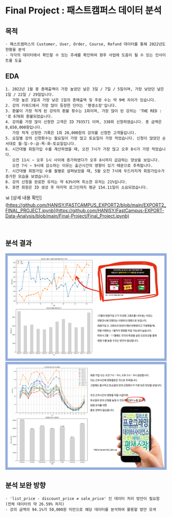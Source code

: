# Final Project : 패스트캠퍼스 데이터 분석 
## 목적
```
· 패스트캠퍼스의 Customer, User, Order, Course, Refund 데이터를 통해 2022년도 현황을 분석
· 각각의 데이터에서 확인할 수 있는 추세를 확인하여 향후 사업에 도움이 될 수 있는 인사이트를 도출
```

## EDA
```
1. 2022년 1월 중 총매출액이 가장 높았던 날은 3일 / 7일 / 5일이며, 가장 낮았던 날은 1일 / 22일 / 29일입니다.
   가장 높은 3일과 가장 낮은 1일의 총매출액 및 주문 수는 약 9배 차이가 있습니다. 
2. 강의 키워드에서 가장 많이 등장한 단어는 '평생소장'입니다.
3. 환불이 가장 적게 된 강의의 환불 횟수는 1회이며, 가장 많이 된 강의는 'THE RED : '로 670회 환불되었습니다.
4. 강의를 가장 많이 신청한 고객은 ID 793571 이며, 338회 신청하였습니다. 총 금액은 8,650,000원입니다.
   가장 적게 신청한 기록은 1회 20,000원의 강의를 신청한 고객들입니다. 
5. 요일별 강의 신청횟수는 월요일이 가장 많고 토요일이 가장 적었습니다. 신청이 많았던 순서대로 월-일-수-금-목-화-토요일입니다.
6. 시간대별 회원가입 수를 계산하였을 때, 오전 7시가 가장 많고 오후 8시가 가장 적었습니다.
   오전 11시 ~ 오후 1시 사이에 증가하였다가 오후 8시까지 급감하는 양상을 보입니다.
   오전 7시 ~ 9시에 감소하는 이유는 출근시간의 영향이 있기 때문으로 추측됩니다. 
7. 시간대별 회원가입 수를 월별로 살펴보았을 때, 5월 오전 7시에 두드러지게 회원가입수가 증가한 모습을 보였습니다. 
8. 강의 신청을 완료한 유저는 약 63%이며 취소한 유저는 21%입니다. 
9. 휴면 회원은 ID 생성 후 마지막 로그인까지 평균 154.11일이 소요되었습니다. 
```
📊 [상세 내용 확인](https://github.com/HANISY/FASTCAMPUS_EXPORT2/blob/main/EXPORT2_FINAL_PROJECT.ipynb](https://github.com/HANISY/FastCampus-EXPORT-Data-Analysis/blob/main/Final-Project/Final_Project.ipynb)

</br>

## 분석 결과

<p>
<img src="https://github.com/HANISY/FASTCAMPUS_EXPORT2/blob/main/img/result_1.png?raw=true" width="800">
<img src="https://github.com/HANISY/FASTCAMPUS_EXPORT2/blob/main/img/result_2.png?raw=true" width="800">
</p>



## 분석 보완 방향
```
· 'list_price - discount_price ≠ sale_price' 인 데이터 처리 방안이 필요함 (전체 데이터의 약 26.59% 차지)
· 강의 금액의 94.1%가 50,000원 미만으로 해당 데이터를 분석하여 활용할 방안 모색
```
